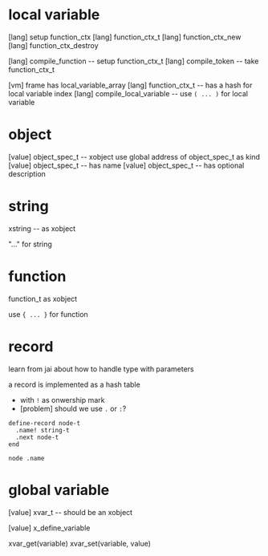 # local variable

[lang] setup function_ctx
[lang] function_ctx_t
[lang] function_ctx_new
[lang] function_ctx_destroy

[lang] compile_function -- setup function_ctx_t
[lang] compile_token -- take function_ctx_t

[vm] frame has local_variable_array
[lang] function_ctx_t -- has a hash for local variable index
[lang] compile_local_variable -- use `( ... )` for local variable

# object

[value] object_spec_t -- xobject use global address of object_spec_t as kind
[value] object_spec_t -- has name
[value] object_spec_t -- has optional description

# string

xstring -- as xobject

"..." for string

# function

function_t as xobject

use `{ ... }` for function

# record

learn from jai about how to handle type with parameters

a record is implemented as a hash table

- with `!` as onwership mark
- [problem] should we use `.` or `:`?

```
define-record node-t
  .name! string-t
  .next node-t
end

node .name
```

# global variable

[value] xvar_t -- should be an xobject

[value] x_define_variable

xvar_get(variable)
xvar_set(variable, value)
